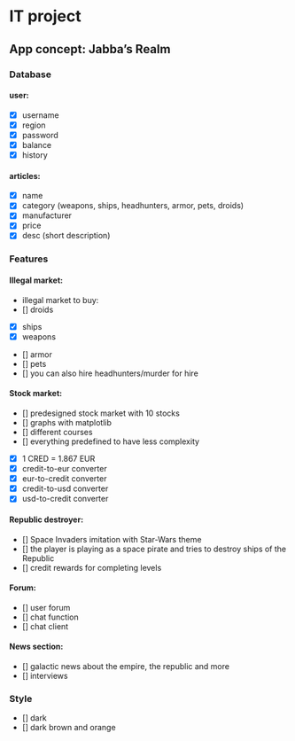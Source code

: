 # IT project

## App concept: Jabba’s Realm

### Database
#### user:
- [x] username
- [x] region
- [x] password
- [x] balance
- [x] history

#### articles:
- [x] name
- [x] category (weapons, ships, headhunters, armor, pets, droids)
- [x] manufacturer
- [x] price
- [x] desc (short description)

### Features
#### Illegal market:
- illegal market to buy:
- [] droids 
- [x] ships
- [x] weapons
- [] armor
- [] pets
- [] you can also hire headhunters/murder for hire

#### Stock market:
- [] predesigned stock market with 10 stocks
- [] graphs with matplotlib
- [] different courses
- [] everything predefined to have less complexity
- [x] 1 CRED = 1.867 EUR
- [x] credit-to-eur converter
- [x] eur-to-credit converter
- [x] credit-to-usd converter
- [x] usd-to-credit converter

#### Republic destroyer:
- [] Space Invaders imitation with Star-Wars theme
- [] the player is playing as a space pirate and tries to destroy ships of the Republic
- [] credit rewards for completing levels

#### Forum:
- [] user forum
- [] chat function
- [] chat client

#### News section:
- [] galactic news about the empire, the republic and more
- [] interviews


### Style
- [] dark
- [] dark brown and orange

